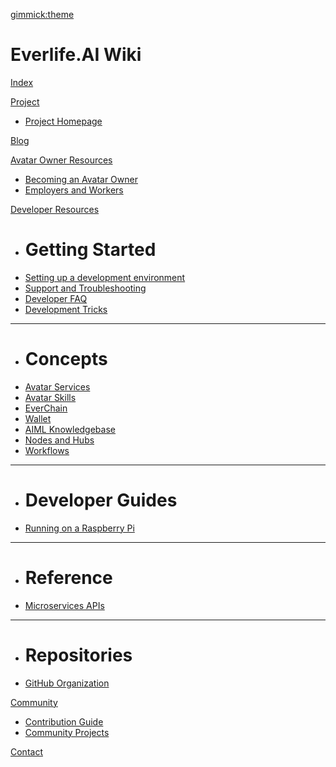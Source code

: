 [gimmick:theme](cerulean)

# Everlife.AI Wiki

[Index](index.md)

[Project]()		

 * [Project Homepage](http://everlife.ai)	

[Blog](https://medium.com/everlife-ai)		

[Avatar Owner Resources]()		

 * [Becoming an Avatar Owner](docs/owner-resources/becoming-an-owner.md)	
 * [Employers and Workers](docs/owner-resources/employers-workers.md)	

[Developer Resources]()	
	
 * # Getting Started	
 * [Setting up a development environment](docs/developer-resources/getting-started/dev-setup.md)
 * [Support and Troubleshooting](docs/developer-resources/getting-started/dev-support.md)
 * [Developer FAQ](docs/developer-resources/getting-started/dev-faq.md)
 * [Development Tricks](docs/developer-resources/getting-started/dev-tricks.md)
 - - - -
 * # Concepts
 * [Avatar Services](docs/developer-resources/concepts/avatar-services.md)
 * [Avatar Skills](docs/developer-resources/concepts/avatar-skills.md)
 * [EverChain](docs/developer-resources/concepts/everchain.md)
 * [Wallet](docs/developer-resources/concepts/avatar-wallet.md)
 * [AIML Knowledgebase](docs/developer-resources/concepts/avatar-kb.md)
 * [Nodes and Hubs](docs/developer-resources/concepts/nodes-hubs.md)
 * [Workflows](docs/developer-resources/concepts/workflows.md)
 - - - -
 * # Developer Guides	
 * [Running on a Raspberry Pi](docs/developer-resources/dev-guides/guide-raspberrypi.md)
 - - - -
 * # Reference	
 * [Microservices APIs](docs/developer-resources/reference/microservices.md)
 - - - -
 * # Repositories
 * [GitHub Organization](https://github.com/everlifeai)	

[Community]()

 * [Contribution Guide](docs/developer-resources/contribution/contribution.md)	
 * [Community Projects](docs/developer-resources/community/projects.md)	

[Contact](docs/contact.md)
